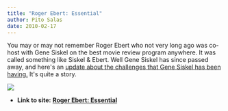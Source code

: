 ```yaml
---
title: "Roger Ebert: Essential"
author: Pito Salas
date: 2010-02-17
---
```


You may or may not remember Roger Ebert who not very long ago was co-host with
Gene Siskel on the best movie review program anywhere. It was called something
like Siskel & Ebert. Well Gene Siskel has since passed away, and here's an
[update about the challenges that Gene Siskel has been
having.](<http://www.esquire.com/print-this/roger-ebert-0310>) It's quite a
story.

![](https://i0.wp.com/img.zemanta.com/pixy.gif?w=584)


* **Link to site:** **[Roger Ebert: Essential](None)**
